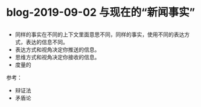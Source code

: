 # blog-2019-09-02  与现在的“新闻事实”
 
## 
+ 同样的事实在不同的上下文里面意思不同，同样的事实，使用不同的表达方式，表达的信息不同。
+ 表达方式和视角决定你推送的信息。
+ 思维方式和视角决定你接收的信息。
+ 度量的



参考：
+  辩证法 
+  矛盾论 
